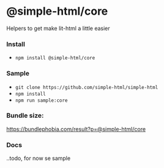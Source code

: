 # @simple-html/core

Helpers to get make lit-html a little easier

### Install

-   `npm install @simple-html/core`

### Sample

-   `git clone https://github.com/simple-html/simple-html`
-   `npm install`
-   `npm run sample:core`

### Bundle size:

https://bundlephobia.com/result?p=@simple-html/core

### Docs

..todo, for now se sample
